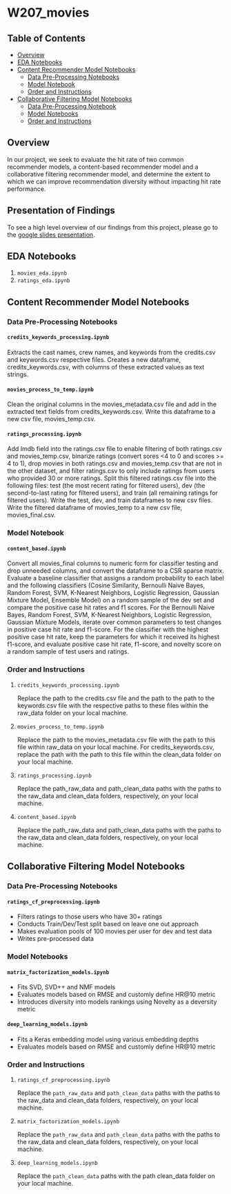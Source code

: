 # W207_movies

## Table of Contents  
- [Overview](#overview)  
- [EDA Notebooks](#eda)
- [Content Recommender Model Notebooks](#content-recommender-model-notebooks)
    - [Data Pre-Processing Notebooks](#content-processing-notebooks)
    - [Model Notebook](#content-model-notebook)
    - [Order and Instructions](#content-notebook-order)
- [Collaborative Filtering Model Notebooks](#collaborative-filtering-model-notebooks)
    - [Data Pre-Processing Notebook](#collaborative-processing-notebook)
    - [Model Notebooks](#collaborative-model-notebooks)
    - [Order and Instructions](#collaborative-notebook-order)

## Overview <a name="overview"></a>
In our project, we seek to evaluate the hit rate of two common recommender models, a content-based recommender model and a collaborative filtering recommender model, and determine the extent to which we can improve recommendation diversity without impacting hit rate performance.

## Presentation of Findings
To see a high level overview of our findings from this project, please go to the [google slides presentation](https://docs.google.com/presentation/d/1wnjcNVmgHpEsXDjuEb8vYlUkA6FpskAOi-otwyW32k8/edit?usp=sharing).

## EDA Notebooks <a name="eda"></a>
1. `movies_eda.ipynb`
2. `ratings_eda.ipynb`

## Content Recommender Model Notebooks <a name="content-recommender-model-notebooks"></a>
### Data Pre-Processing Notebooks <a name="content-processing-notebooks"></a>
#### `credits_keywords_processing.ipynb`

Extracts the cast names, crew names, and keywords from the credits.csv and keywords.csv respective files. Creates a new dataframe, credits_keywords.csv, with columns of these extracted values as text strings.

#### `movies_process_to_temp.ipynb`

Clean the original columns in the movies_metadata.csv file and add in the extracted text fields from credits_keywords.csv. Write this dataframe to a new csv file, movies_temp.csv.

#### `ratings_processing.ipynb`

Add Imdb field into the ratings.csv file to enable filtering of both ratings.csv and movies_temp.csv, binarize ratings (convert sores <4 to 0 and scores >= 4 to 1), drop movies in both ratings.csv and movies_temp.csv that are not in the other dataset, and filter ratings.csv to only include ratings from users who provided 30 or more ratings. Split this filtered ratings.csv file into the following files: test (the  most recent rating for filtered users), dev (the second-to-last rating for filtered users), and train (all remaining ratings for filtered users). Write the test, dev, and train dataframes to new csv files. Write the filtered dataframe of movies_temp to a new csv file, movies_final.csv.

### Model Notebook <a name="content-model-notebook"></a>
#### `content_based.ipynb`

Convert all movies_final columns to numeric form for classifier testing and drop unneeded columns, and convert the dataframe to a CSR sparse matrix. Evaluate a baseline classifier that assigns a random probability to each label and the following classifiers (Cosine Similarity, Bernoulli Naive Bayes, Random Forest, SVM, K-Nearest Neighbors, Logistic Regression, Gaussian Mixture Model, Ensemble Model) on a random sample of the dev set and compare the positive case hit rates and f1 scores. For the Bernoulli Naive Bayes, Random Forest, SVM, K-Nearest Neighbors, Logistic Regression, Gaussian Mixture Models, iterate over common parameters to test changes in positive case hit rate and f1-score. For the classifier with the highest positive case hit rate, keep the parameters for which it received its highest f1-score, and evaluate positive case hit rate, f1-score, and novelty score on a random sample of test users and ratings.

### Order and Instructions <a name="#content-notebook-order"></a>

1. `credits_keywords_processing.ipynb`

   Replace the path to the credits.csv file and the path to the path to the keywords.csv file with the respective paths to these files   within the raw_data folder on your local machine.
   
2. `movies_process_to_temp.ipynb`

   Replace the path to the movies_metadata.csv file with the path to this file within raw_data on your local machine. For credits_keywords.csv, replace the path with the path to this file within the clean_data folder on your local machine.
   
3. `ratings_processing.ipynb`

   Replace the path_raw_data and path_clean_data paths with the paths to the raw_data and clean_data folders, respectively, on your local machine.
   
4. `content_based.ipynb`
   
   Replace the path_raw_data and path_clean_data paths with the paths to the raw_data and clean_data folders, respectively, on your local machine.


## Collaborative Filtering Model Notebooks <a name="collaborative-filtering-model-notebooks"></a>

### Data Pre-Processing Notebooks <a name="collaborative-processing-notebook"></a>
#### `ratings_cf_preprocessing.ipynb`
- Filters ratings to those users who have 30+ ratings
- Conducts Train/Dev/Test split based on leave one out approach 
- Makes evaluation pools of 100 movies per user for dev and test data
- Writes pre-processed data 

### Model Notebooks <a name="collaborative-model-notebooks"></a>
#### `matrix_factorization_models.ipynb`
- Fits SVD, SVD++ and NMF models
- Evaluates models based on RMSE and customly define HR@10 metric
- Introduces diversity into models rankings using Novelty as a deversity metric

#### `deep_learning_models.ipynb`
- Fits a Keras embedding model using various embedding depths
- Evaluates models based on RMSE and customly define HR@10 metric

### Order and Instructions <a name="#collaborative-notebook-order"></a>

1. `ratings_cf_preprocessing.ipynb`

   Replace the `path_raw_data` and `path_clean_data` paths with the paths to the raw_data and clean_data folders, respectively, on your local machine.
   
2. `matrix_factorization_models.ipynb`
   
   Replace the `path_raw_data` and `path_clean_data` paths with the paths to the raw_data and clean_data folders, respectively, on your local machine.

3. `deep_learning_models.ipynb`
   
   Replace the `path_clean_data` paths with the path clean_data folder on your local machine.
